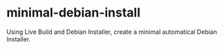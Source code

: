 # minimal-debian-install
Using Live Build and Debian Installer, create a minimal automatical Debian Installer.
